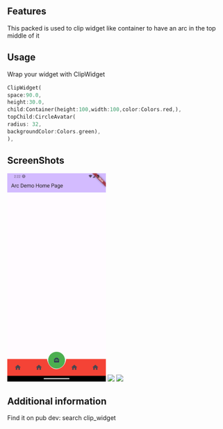 ## Features

This packed is used to clip widget like container to have an arc in the top middle of it

## Usage

Wrap your widget with ClipWidget

```dart
ClipWidget(
space:90.0,
height:30.0,
child:Container(height:100,width:100,color:Colors.red,),
topChild:CircleAvatar(
radius: 32,
backgroundColor:Colors.green),
),
```
## ScreenShots
<img src="https://github.com/HeshamReffat/clip_widget/blob/master/screenshots/1.png" height="480px"> <img src="https://github.com/HeshamReffat/clip_widget/tree/master/screenshots/2.png" height="480px"> <img src="https://github.com/HeshamReffat/clip_widget/tree/master/screenshots/3.png" height="480px">

## Additional information

Find it on pub dev: search clip_widget
